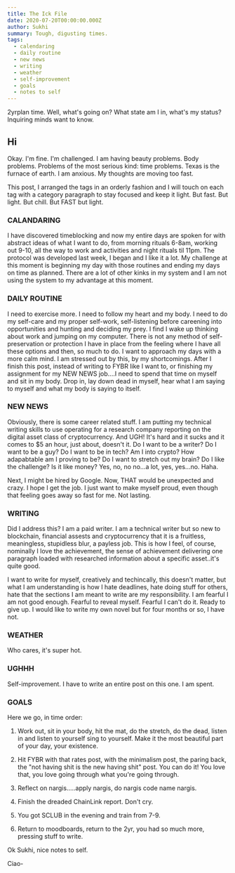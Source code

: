 ```yaml
---
title: The Ick File
date: 2020-07-20T00:00:00.000Z
author: Sukhi
summary: Tough, digusting times.
tags:
  - calendaring
  - daily routine
  - new news
  - writing
  - weather
  - self-improvement
  - goals
  - notes to self
---
```

2yrplan time. Well, what's going on? What state am I in, what's my status? Inquiring minds want to know. 

## Hi

Okay. I'm fine. I'm challenged. I am having beauty problems. Body problems. Problems of the most serious kind: time problems. Texas is the furnace of earth. I am anxious. My thoughts are moving too fast.

This post, I arranged the tags in an orderly fashion and I will touch on each tag with a category paragraph to stay focused and keep it light. But fast. But light. But chill. But FAST but light.

### CALANDARING

I have discovered timeblocking and now my entire days are spoken for with abstract ideas of what I want to do, from morning rituals 6-8am, working out 9-10, all the way to work and activities and night rituals til 11pm. The protocol was developed last week, I began and I like it a lot. My challenge at this moment is beginning my day with those routines and ending my days on time as planned. There are a lot of other kinks in my system and I am not using the system to my advantage at this moment.

### DAILY ROUTINE

I need to exercise more. I need to follow my heart and my body. I need to do my self-care and my proper self-work, self-listening before careening into opportunities and hunting and deciding my prey. I find I wake up thinking about work and jumping on my computer. There is not any method of self-preservation or protection I have in place from the feeling where I have all these options and then, so much to do. I want to approach my days with a more calm mind. I am stressed out by this, by my shortcomings. After I finish this post, instead of writing to FYBR like I want to, or finishing my assignment for my NEW NEWS job....I need to spend that time on myself and sit in my body. Drop in, lay down dead in myself, hear what I am saying to myself and what my body is saying to itself.

### NEW NEWS

Obviously, there is some career related stuff. I am putting my technical writing skills to use operating for a research company reporting on the digital asset class of cryptocurrency. And UGH! It's hard and it sucks and it comes to $5 an hour, just about, doesn't it. Do I want to be a writer? Do I want to be a guy? Do I want to be in tech? Am I into crypto? How adapabtable am I proving to be? Do I want to stretch out my brain? Do I like the challenge? Is it like money?  Yes, no, no no...a lot, yes, yes...no. Haha.

Next, I might be hired by Google. Now, THAT would be unexpected and crazy. I hope I get the job. I just want to make myself proud, even though that feeling goes away so fast for me. Not lasting.

### WRITING

Did I address this? I am a paid writer. I am a technical writer but so new to blockchain, financial assests and cryptocurrency that it is a fruitless, meaningless, stupidless blur, a payless job. This is how I feel, of course, nominally I love the achievement, the sense of achievement delivering one paragraph loaded with researched information about a specific asset..it's quite good. 

I want to write for myself, creatively and techincally, this doesn't matter, but what I am understanding is how I hate deadlines, hate doing stuff for others, hate that the sections I am meant to write are my responsibility. I am fearful I am not good enough. Fearful to reveal myself. Fearful I can't do it. Ready to give up. I would like to write my own novel but for four months or so, I have not.

### WEATHER

Who cares, it's super hot.

### UGHHH

Self-improvement. I have to write an entire post on this one. I am spent.

### GOALS

Here we go, in time order:

1. Work out, sit in your body, hit the mat, do the stretch, do the dead, listen in and listen to yourself sing to yourself. Make it the most beautiful part of your day, your existence.

2. Hit FYBR with that rates post, with the minimalism post, the paring back, the "not having shit is the new having shit" post. You can do it! You love that, you love going through what you're going through.

3. Reflect on nargis.....apply nargis, do nargis code name nargis.

4. Finish the dreaded ChainLink report. Don't cry.

5. You got SCLUB in the evening and train from 7-9.

6. Return to moodboards, return to the 2yr, you had so much more, pressing stuff to write. 

Ok Sukhi, nice notes to self.

Ciao-
